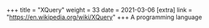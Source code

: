 +++
title = "XQuery"
weight = 33
date = 2021-03-06
[extra]
link = "https://en.wikipedia.org/wiki/XQuery"
+++
A programming language


